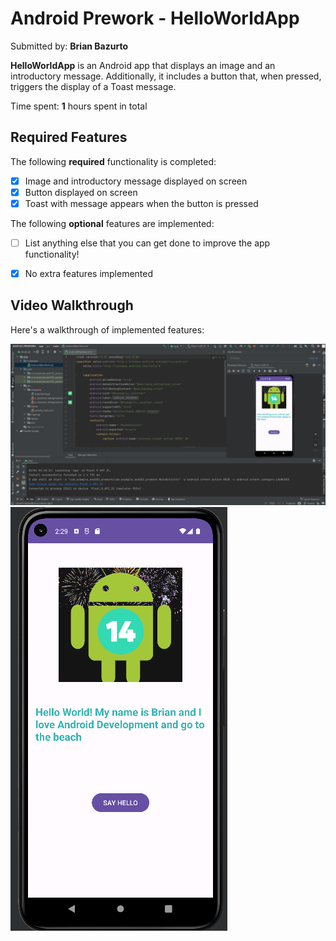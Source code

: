 # Android Prework - HelloWorldApp

Submitted by: **Brian Bazurto**

**HelloWorldApp** is an Android app that displays an image and an introductory message. Additionally, it includes a button that, when pressed, triggers the display of a Toast message.

Time spent: **1** hours spent in total

## Required Features

The following **required** functionality is completed:

- [x] Image and introductory message displayed on screen
- [x] Button displayed on screen
- [x] Toast with message appears when the button is pressed 

The following **optional** features are implemented:

- [ ] List anything else that you can get done to improve the app functionality!
- [x] No extra features implemented


## Video Walkthrough

Here's a walkthrough of implemented features:

<!-- Replace this with a link to your actual GIF once created! -->
<img src='https://github.com/ba-00001/AND102_PREWORK/blob/main/helloworldapp%20gif.gif' />

<img src='https://github.com/ba-00001/AND102_PREWORK/blob/main/helloworldapp.png' />

<!-- GIF created with 
[ScreenToGif](https://www.screentogif.com/) for Windows

## Notes
**Note:** The Android Studio IDE may experience compatibility issues when used on OneDrive. It is recommended to store and work on your Android projects on a local drive to avoid potential performance and synchronization problems.

## License

    Copyright [2024] [Brian]

    Licensed under the Apache License, Version 2.0 (the "License");
    you may not use this file except in compliance with the License.
    You may obtain a copy of the License at

        http://www.apache.org/licenses/LICENSE-2.0

    Unless required by applicable law or agreed to in writing, software
    distributed under the License is distributed on an "AS IS" BASIS,
    WITHOUT WARRANTIES OR CONDITIONS OF ANY KIND, either express or implied.
    See the License for the specific language governing permissions and
    limitations under the License.

